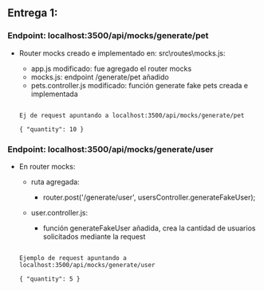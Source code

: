 ## Entrega 1:

### Endpoint: localhost:3500/api/mocks/generate/pet

- Router mocks creado e implementado en: src\routes\mocks.js:
    + app.js modificado: fue agregado el router mocks
    + mocks.js: endpoint /generate/pet añadido
    + pets.controller.js modificado: función generate fake pets creada e implementada

    ```

    Ej de request apuntando a localhost:3500/api/mocks/generate/pet
    
    { "quantity": 10 }

    ```
### Endpoint: localhost:3500/api/mocks/generate/user

- En router mocks:
    + ruta agregada: 
        + router.post('/generate/user', usersController.generateFakeUser);
    
    + user.controller.js:
        + función generateFakeUser añadida, crea la cantidad de usuarios solicitados mediante la request
    
    ```

    Ejemplo de request apuntando a localhost:3500/api/mocks/generate/user

   { "quantity": 5 }

    ```